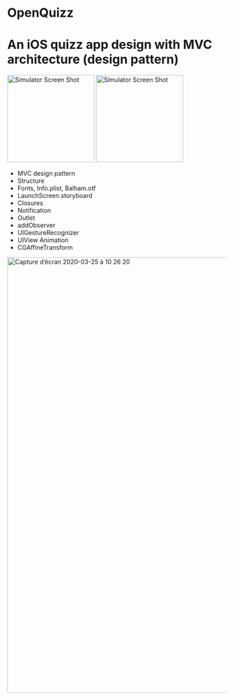# OpenQuizz
# An iOS quizz app design with MVC architecture (design pattern)

<img width="200" alt="Simulator Screen Shot" src="https://user-images.githubusercontent.com/56839789/77522054-e3cf3480-6e83-11ea-8d6c-78ccfa550ae8.gif"> <img width="200" alt="Simulator Screen Shot" src="https://user-images.githubusercontent.com/56839789/77524369-80df9c80-6e87-11ea-848d-e97d28d40455.png"> 


- MVC design pattern
- Structure
- Fonts, Info.plist, Balham.otf
- LaunchScreen.storyboard
- Closures
- Notification
- Outlet
- addObserver
- UIGestureRecognizer
- UIView Animation
- CGAffineTransform



<img width="1000" alt="Capture d’écran 2020-03-25 à 10 26 20" src="https://user-images.githubusercontent.com/56839789/77522082-ef226000-6e83-11ea-8b39-8d1431d5e2a9.png">







